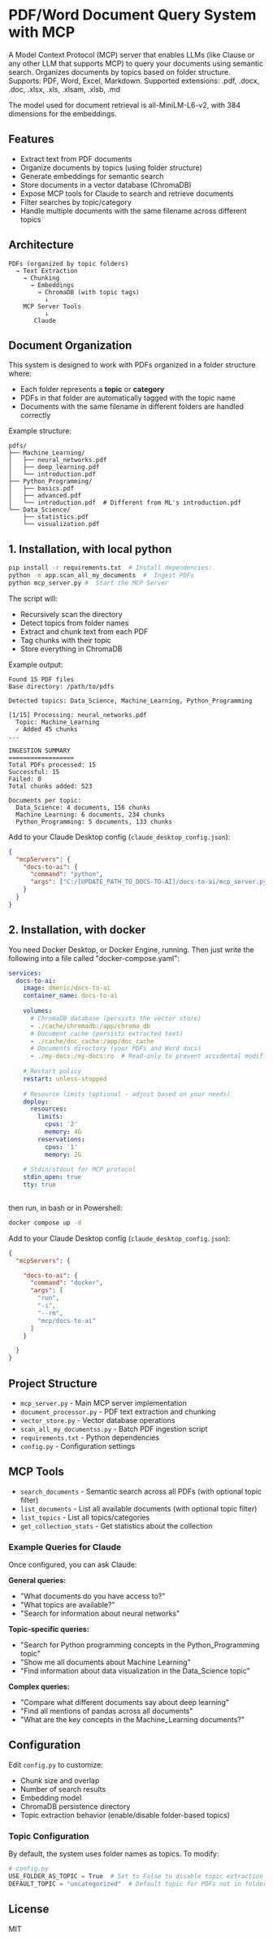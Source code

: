 # PDF/Word Document Query System with MCP

A Model Context Protocol (MCP) server that enables LLMs (like Clause or any other LLM that supports MCP) to query your documents using semantic search. Organizes documents by topics based on folder structure.
Supports: PDF, Word, Excel, Markdown.
Supported extensions: .pdf, .docx, .doc, .xlsx, .xls, .xlsam, .xlsb, .md

The model used for document retrieval is all-MiniLM-L6-v2, with 384 dimensions for the embeddings.

## Features

- Extract text from PDF documents
- Organize documents by topics (using folder structure)
- Generate embeddings for semantic search
- Store documents in a vector database (ChromaDB)
- Expose MCP tools for Claude to search and retrieve documents
- Filter searches by topic/category
- Handle multiple documents with the same filename across different topics

## Architecture

```
PDFs (organized by topic folders)
  → Text Extraction
    → Chunking
      → Embeddings
        → ChromaDB (with topic tags)
          ↓
    MCP Server Tools
          ↓
       Claude
```

## Document Organization

This system is designed to work with PDFs organized in a folder structure where:
- Each folder represents a **topic** or **category**
- PDFs in that folder are automatically tagged with the topic name
- Documents with the same filename in different folders are handled correctly

Example structure:
```
pdfs/
├── Machine_Learning/
│   ├── neural_networks.pdf
│   ├── deep_learning.pdf
│   └── introduction.pdf
├── Python_Programming/
│   ├── basics.pdf
│   ├── advanced.pdf
│   └── introduction.pdf  # Different from ML's introduction.pdf
└── Data_Science/
    ├── statistics.pdf
    └── visualization.pdf
```

## 1. Installation, with local python

```bash
pip install -r requirements.txt  # Install dependencies:
python -m app.scan_all_my_documents  #  Ingest PDFs
python mcp_server.py #  Start the MCP Server
```

The script will:
- Recursively scan the directory
- Detect topics from folder names
- Extract and chunk text from each PDF
- Tag chunks with their topic
- Store everything in ChromaDB

Example output:
```
Found 15 PDF files
Base directory: /path/to/pdfs

Detected topics: Data_Science, Machine_Learning, Python_Programming

[1/15] Processing: neural_networks.pdf
  Topic: Machine_Learning
  ✓ Added 45 chunks
...

INGESTION SUMMARY
==================
Total PDFs processed: 15
Successful: 15
Failed: 0
Total chunks added: 523

Documents per topic:
  Data_Science: 4 documents, 156 chunks
  Machine_Learning: 6 documents, 234 chunks
  Python_Programming: 5 documents, 133 chunks
```

Add to your Claude Desktop config (`claude_desktop_config.json`):

```json
{
  "mcpServers": {
    "docs-to-ai": {
      "command": "python",
      "args": ["C:/[UPDATE_PATH_TO_DOCS-TO-AI]/docs-to-ai/mcp_server.py"]
    }
  }
}
```


## 2. Installation, with docker
You need Docker Desktop, or Docker Engine, running. Then just write the following into a file called "docker-compose.yaml":
````yaml
services:
  docs-to-ai:
    image: dmeric/docs-to-ai
    container_name: docs-to-ai
    
    volumes:
      # ChromaDB database (persists the vector store)
      - ./cache/chromadb:/app/chroma_db
      # Document cache (persists extracted text)
      - ./cache/doc_cache:/app/doc_cache
      # Documents directory (your PDFs and Word docs)
      - ./my-docs:/my-docs:ro  # Read-only to prevent accidental modifications
    
    # Restart policy
    restart: unless-stopped
    
    # Resource limits (optional - adjust based on your needs)
    deploy:
      resources:
        limits:
          cpus: '2'
          memory: 4G
        reservations:
          cpus: '1'
          memory: 2G
    
    # Stdin/stdout for MCP protocol
    stdin_open: true
    tty: true
    
````
then run, in bash or in Powershell:
```bash
docker compose up -d
````

Add to your Claude Desktop config (`claude_desktop_config.json`):

```json
{
  "mcpServers": {

    "docs-to-ai": {
      "command": "docker",
      "args": [
        "run",
        "-i",
        "--rm",
        "mcp/docs-to-ai"
      ]
    }

  }
}
```

## Project Structure

- `mcp_server.py` - Main MCP server implementation
- `document_processor.py` - PDF text extraction and chunking
- `vector_store.py` - Vector database operations
- `scan_all_my_documentss.py` - Batch PDF ingestion script
- `requirements.txt` - Python dependencies
- `config.py` - Configuration settings

## MCP Tools

- `search_documents` - Semantic search across all PDFs (with optional topic filter)
- `list_documents` - List all available documents (with optional topic filter)
- `list_topics` - List all topics/categories
- `get_collection_stats` - Get statistics about the collection

### Example Queries for Claude

Once configured, you can ask Claude:

**General queries:**
- "What documents do you have access to?"
- "What topics are available?"
- "Search for information about neural networks"

**Topic-specific queries:**
- "Search for Python programming concepts in the Python_Programming topic"
- "Show me all documents about Machine Learning"
- "Find information about data visualization in the Data_Science topic"

**Complex queries:**
- "Compare what different documents say about deep learning"
- "Find all mentions of pandas across all documents"
- "What are the key concepts in the Machine_Learning documents?"

## Configuration

Edit `config.py` to customize:
- Chunk size and overlap
- Number of search results
- Embedding model
- ChromaDB persistence directory
- Topic extraction behavior (enable/disable folder-based topics)

### Topic Configuration

By default, the system uses folder names as topics. To modify:

```python
# config.py
USE_FOLDER_AS_TOPIC = True  # Set to False to disable topic extraction
DEFAULT_TOPIC = "uncategorized"  # Default topic for PDFs not in folders
```

## License

MIT
